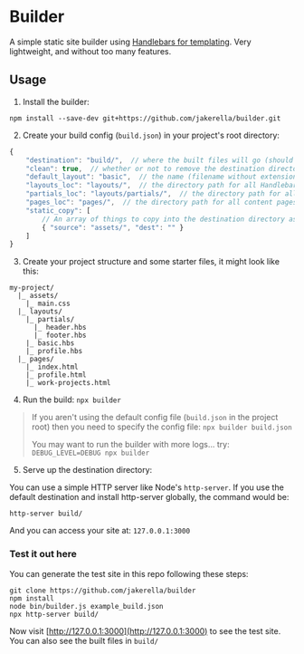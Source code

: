 # Builder

A simple static site builder using [Handlebars for templating](https://handlebarsjs.com/). Very lightweight, and without too many features.

## Usage

1. Install the builder:

`npm install --save-dev git+https://github.com/jakerella/builder.git`

2. Create your build config (`build.json`) in your project's root directory:

```js
{
    "destination": "build/",  // where the built files will go (should be empty or not exist yet)
    "clean": true,  // whether or not to remove the destination directory before starting
    "default_layout": "basic",  // the name (filename without extension) of the default Handlebars layout pages should use
    "layouts_loc": "layouts/",  // the directory path for all Handlebars layouts
    "partials_loc": "layouts/partials/",  // the directory path for all Handlebars partials (header, footer, nav, etc)
    "pages_loc": "pages/",  // the directory path for all content pages
    "static_copy": [
        // An array of things to copy into the destination directory as-is (like CSS, client side JS, etc)
        { "source": "assets/", "dest": "" }
    ]
}
```

3. Create your project structure and some starter files, it might look like this:

```
my-project/
  |_ assets/
    |_ main.css
  |_ layouts/
    |_ partials/
      |_ header.hbs
      |_ footer.hbs
    |_ basic.hbs
    |_ profile.hbs
  |_ pages/
    |_ index.html
    |_ profile.html
    |_ work-projects.html
```

4. Run the build: `npx builder`

> If you aren't using the default config file (`build.json` in the project root) then you need to specify the config file: `npx builder build.json`
>   
> You may want to run the builder with more logs... try: `DEBUG_LEVEL=DEBUG npx builder`

5. Serve up the destination directory:

You can use a simple HTTP server like Node's `http-server`. If you use the default destination and install http-server globally, the command would be:

`http-server build/`

And you can access your site at: `127.0.0.1:3000`

### Test it out here

You can generate the test site in this repo following these steps:

```
git clone https://github.com/jakerella/builder
npm install
node bin/builder.js example_build.json
npx http-server build/
```

Now visit [http://127.0.0.1:3000](http://127.0.0.1:3000) to see the test site. You can also see the built files in `build/`
